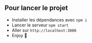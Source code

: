 ## Pour lancer le projet
- Installer les dépendances avec `npm i`
- Lancer le serveur `npm start`
- Aller sur `http://localhost:3000`
- Enjoy 🚀